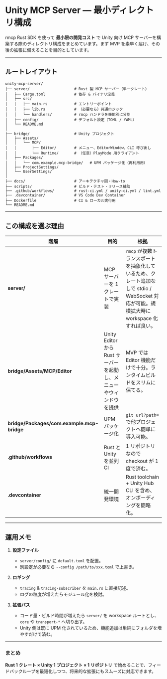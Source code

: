 # Unity MCP Server ― 最小ディレクトリ構成

rmcp Rust SDK を使って **最小限の開発コスト** で Unity 向け MCP サーバーを構築する際のディレクトリ構成をまとめています。まず MVP を素早く届け、その後の拡張に備えることを目的としています。

---

## ルートレイアウト

```text
unity-mcp-server/
├── server/                    # Rust 製 MCP サーバー（単一クレート）
│   ├── Cargo.toml             # 依存 & バイナリ定義
│   ├── src/
│   │   ├── main.rs            # エントリーポイント
│   │   ├── lib.rs             # （必要なら）共通ロジック
│   │   └── handlers/          # rmcp ハンドラを機能別に分割
│   ├── config/                # デフォルト設定（TOML / YAML）
│   └── README.md
│
├── bridge/                    # Unity プロジェクト
│   ├── Assets/
│   │   └── MCP/
│   │       ├── Editor/        # メニュー、EditorWindow、CLI 呼び出し
│   │       └── Runtime/       # （任意）PlayMode 用クライアント
│   ├── Packages/
│   │   └── com.example.mcp-bridge/   # UPM パッケージ化（再利用用）
│   ├── ProjectSettings/
│   └── UserSettings/
│
├── docs/                      # アーキテクチャ図・How‑to
├── scripts/                   # ビルド・テスト・リリース補助
├── .github/workflows/         # rust-ci.yml / unity-ci.yml / lint.yml
├── .devcontainer/             # VS Code Dev Container
├── Dockerfile                 # CI & ローカル実行用
└── README.md
```

---

## この構成を選ぶ理由

| 階層                                         | 目的                                          | 根拠                                                                                     |
| ------------------------------------------ | ------------------------------------------- | -------------------------------------------------------------------------------------- |
| **server/**                                | MCP サーバーを 1 クレートで実装                         | `rmcp` が複数トランスポートを抽象化しているため、クレート追加なしで stdio / WebSocket 対応が可能。規模拡大時に workspace 化すれば良い。 |
| **bridge/Assets/MCP/Editor**               | Unity Editor から Rust サーバーを起動し、メニューやウィンドウを提供 | MVP では Editor 機能だけで十分。ランタイムビルドをスリムに保てる。                                                |
| **bridge/Packages/com.example.mcp-bridge** | UPM パッケージ化                                  | `git url?path=` で他プロジェクトへ簡単に導入可能。                                                      |
| **.github/workflows**                      | Rust と Unity を並列 CI                         | 1 リポジトリなので checkout が 1 度で済む。                                                          |
| **.devcontainer**                          | 統一開発環境                                      | Rust toolchain + Unity Hub CLI を含め、オンボーディングを簡略化。                                       |

---

## 運用メモ

1. **設定ファイル**

   * `server/config/` に `default.toml` を配置。
   * 別設定が必要なら `--config /path/to/xxx.toml` で上書き。

2. **ロギング**

   * `tracing` & `tracing-subscriber` を `main.rs` に直接記述。
   * ログの粒度が増えたらモジュール化を検討。

3. **拡張パス**

   * コード量・ビルド時間が増えたら `server/` を workspace ルートとし、`core` や `transport-*` へ切り出す。
   * Unity 側は既に UPM 化されているため、機能追加は単純にフォルダを増やすだけで済む。

---

### まとめ

**Rust 1 クレート × Unity 1 プロジェクト × 1 リポジトリ** で始めることで、フィードバックループを最短化しつつ、将来的な拡張にもスムーズに対応できます。
